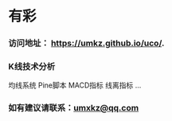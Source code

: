 # 有彩
### 访问地址： https://umkz.github.io/uco/.
### K线技术分析
均线系统
Pine脚本
MACD指标
线离指标
...

### 如有建议请联系：umxkz@qq.com
